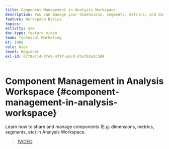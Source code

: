 ```yaml
---
title: Component Management in Analysis Workspace
description: You can manage your dimensions, segments, metrics, and date ranges directly in Analysis Workspace. No need to leave your project while you go find a segment to share.
feature: Workspace Basics
topics: 
activity: use
doc-type: feature video
team: Technical Marketing
kt: 1988
role: User
level: Beginner
exl-id: 6778e714-3fe9-479f-aacd-d1e702e2c584
---
```

# Component Management in Analysis Workspace {#component-management-in-analysis-workspace}

Learn how to share and manage components (E.g. dimensions, metrics, segments, etc) in Analysis Workspace.

>[!VIDEO](https://video.tv.adobe.com/v/24095/?quality=12)

